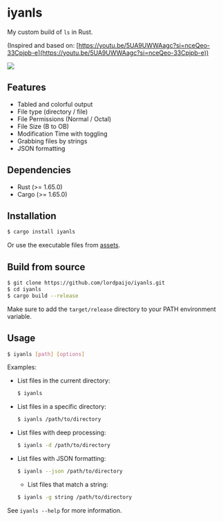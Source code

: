 # iyanls
My custom build of `ls` in Rust.

(Inspired and based on: [https://youtu.be/5UA9UWWAagc?si=nceQeo-33Cpjpb-e](https://youtu.be/5UA9UWWAagc?si=nceQeo-33Cpjpb-e))

![](https://github.com/lordpaijo/iyanls/blob/main/Screenshot_20250617_180215.png)

## Features
- Tabled and colorful output
- File type (directory / file)
- File Permissions (Normal / Octal)
- File Size (B to OB)
- Modification Time with toggling
- Grabbing files by strings
- JSON formatting

## Dependencies
- Rust (>= 1.65.0)
- Cargo (>= 1.65.0)

## Installation
```sh
$ cargo install iyanls
```

Or use the executable files from [assets](https://github.com/lordpaijo/iyanls/releases).

## Build from source
```sh
$ git clone https://github.com/lordpaijo/iyanls.git
$ cd iyanls
$ cargo build --release
```

Make sure to add the `target/release` directory to your PATH environment variable.

## Usage
```sh
$ iyanls [path] [options]
```

Examples:
- List files in the current directory:
  ```sh
  $ iyanls
  ```
- List files in a specific directory:
  ```sh
  $ iyanls /path/to/directory
  ```
- List files with deep processing:
  ```sh
  $ iyanls -d /path/to/directory
  ```
- List files with JSON formatting:
  ```sh
  $ iyanls --json /path/to/directory
  ```
    - List files that match a string:
  ```sh
  $ iyanls -g string /path/to/directory
  ```

See `iyanls --help` for more information.

